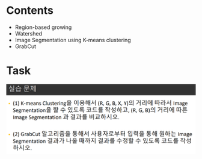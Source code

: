 # Contents
* Region-based growing
* Watershed
* Image Segmentation using K-means clustering
* GrabCut

# Task
![](week6_task.png)
